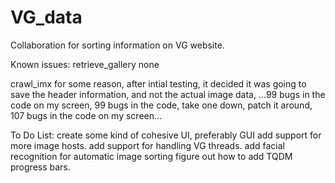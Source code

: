 # VG_data
Collaboration for sorting information on VG website.


Known issues:
  retrieve_gallery
      none
      
  crawl_imx
    for some reason, after intial testing, it decided it was going to save the header information, and not the actual image data, 
      ...99 bugs in the code on my screen, 99 bugs in the code, take one down, patch it around, 107 bugs in the code on my screen...
    
To Do List:
  create some kind of cohesive UI, preferably GUI
  add support for more image hosts.
  add support for handling VG threads.
  add facial recognition for automatic image sorting
  figure out how to add TQDM progress bars.
  
